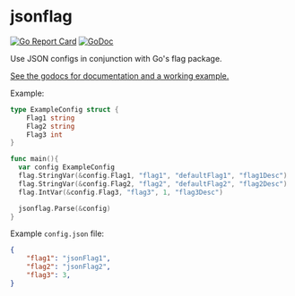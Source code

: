 # jsonflag

[![Go Report Card](https://goreportcard.com/badge/github.com/zamicol/jsonflag)](https://goreportcard.com/report/github.com/zamicol/jsonflag)
[![GoDoc](https://godoc.org/github.com/zamicol/jsonflag?status.svg)](https://godoc.org/github.com/zamicol/jsonflag)


Use JSON configs in conjunction with Go's flag package.

[See the godocs for documentation and a working example.](https://godoc.org/github.com/zamicol/jsonflag)


Example:
```go
type ExampleConfig struct {
	Flag1 string
	Flag2 string
	Flag3 int
}

func main(){
  var config ExampleConfig
  flag.StringVar(&config.Flag1, "flag1", "defaultFlag1", "flag1Desc")
  flag.StringVar(&config.Flag2, "flag2", "defaultFlag2", "flag2Desc")
  flag.IntVar(&config.Flag3, "flag3", 1, "flag3Desc")

  jsonflag.Parse(&config)
}
```

Example `config.json` file:
```json
{
    "flag1": "jsonFlag1",
    "flag2": "jsonFlag2",
    "flag3": 3,
}
```

